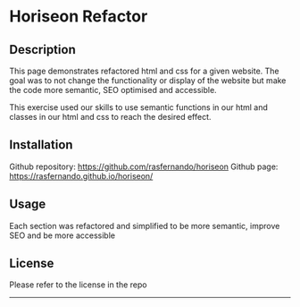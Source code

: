 # Horiseon Refactor

## Description

This page demonstrates refactored html and css for a given website. The goal was to not change the functionality or display of the website but make the code more semantic, SEO optimised and accessible.

This exercise used our skills to use semantic functions in our html and classes in our html and css to reach the desired effect.


## Installation

Github repository: https://github.com/rasfernando/horiseon
Github page: https://rasfernando.github.io/horiseon/

## Usage

Each section was refactored and simplified to be more semantic, improve SEO and be more accessible

## License

Please refer to the license in the repo

---
